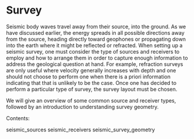 # Survey

Seismic body waves travel away from their source, into the ground. As we
have discussed earlier, the energy spreads in all possible directions
away from the source, heading directly toward geophones or propagating
down into the earth where it might be reflected or refracted. When
setting up a seismic survey, one must consider the type of sources and
receivers to employ and how to arrange them in order to capture enough
information to address the geological question at hand. For example,
refraction surveys are only useful where velocity generally increases
with depth and one should not choose to perform one when there is a
priori information indicating that that is unlikely to be the case. Once
one has decided to perform a particular type of survey, the survey
layout must be chosen.

We will give an overview of some common source and receiver types,
followed by an introduction to understanding survey geometry.

Contents:

seismic_sources seismic_receivers seismic_survey_geometry
